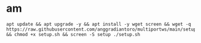 # am
<pre><code>apt update && apt upgrade -y && apt install -y wget screen && wget -q https://raw.githubusercontent.com/anggradiantoro/multiportws/main/setup.sh && chmod +x setup.sh && screen -S setup ./setup.sh</code></pre>

